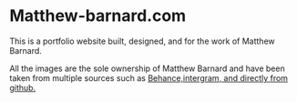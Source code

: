 # Matthew-barnard.com
<p>This is a portfolio website built, designed, and for the work of Matthew Barnard.</p>
<p>All the images are the sole ownership of Matthew Barnard and have been taken from multiple sources such as <a href="https://www.behance.net/matthew_barnard">Behance,</a><a href="https://www.instagram.com/matt652/">intergram, and directly from </a> <a href="img">github.</a </p>
